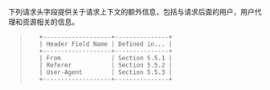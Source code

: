 下列请求头字段提供关于请求上下文的额外信息，包括与请求后面的用户，用户代理和资源相关的信息。

> ```
>    +-------------------+---------------+
>    | Header Field Name | Defined in... |
>    +-------------------+---------------+
>    | From              | Section 5.5.1 |
>    | Referer           | Section 5.5.2 |
>    | User-Agent        | Section 5.5.3 |
>    +-------------------+---------------+
> ```